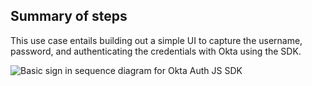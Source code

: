 ## Summary of steps

This use case entails building out a simple UI to capture the username, password, and authenticating the credentials with Okta using the SDK.

<div class="common-image-format">

![Basic sign in sequence diagram for Okta Auth JS SDK](/img/oie-embedded-sdk/oie-embedded-sdk-use-case-simple-sign-on-seq-nodejs.png
 "Basic sign in sequence diagram for Node.js SDK")

</div>
